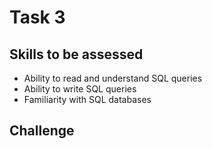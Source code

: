 # Task 3


## Skills to be assessed

- Ability to read and understand SQL queries
- Ability to write SQL queries
- Familiarity with SQL databases

## Challenge

